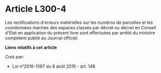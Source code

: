 # Article L300-4

Les rectifications d'erreurs matérielles sur les numéros de parcelles et les coordonnées marines des espaces classés par
décret ou décret en Conseil d'Etat en application du présent livre sont effectuées par arrêté du ministre compétent publié au
Journal officiel.

**Liens relatifs à cet article**

_Créé par_:

  - Loi n°2016-1087 du 8 août 2016 - art. 148
